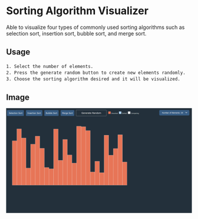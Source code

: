 # Sorting Algorithm Visualizer

Able to visualize four types of commonly used sorting algorithms such as selection sort, insertion sort, bubble sort, and merge sort.

## Usage

```bash
1. Select the number of elements.
2. Press the generate random button to create new elements randomly.
3. Choose the sorting algorithm desired and it will be visualized.
```

## Image

![alt text](image/example.png)
